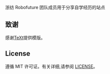 浙纺 Robofuture 团队成员用于分享自学经历的站点

## 致谢

感谢[TeXt](https://github.com/kitian616/jekyll-TeXt-theme)提供模版。

## License

遵循 MIT 许可证。有关详细,请参阅 [LICENSE](https://github.com/Z-Hypo/Z-Hypo.github.io/blob/master/LICENSE)。

